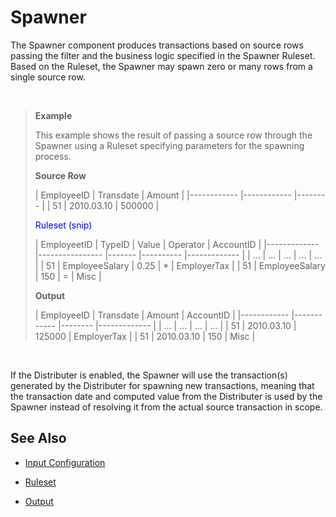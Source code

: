 # Spawner


The Spawner component produces transactions based on source rows passing the filter and the business logic specified in the Spawner Ruleset. Based on the Ruleset, the Spawner may spawn zero or many rows from a single source row. 

<br/>

>**Example**
>
 >This example shows the result of passing a source row through the Spawner using a Ruleset specifying parameters for the spawning process.
>
>
 >**Source Row**
>
>| EmployeeID 	| Transdate  	| Amount 	|
|------------	|------------	|--------	|
| 51         	| 2010.03.10 	| 500000 	|
>
><span style="color: blue;">Ruleset (snip)</span>
>
>| EmployeetID 	| TypeID         	| Value 	| Operator 	| AccountID   	|
|-------------	|----------------	|-------	|----------	|-------------	|
| ...         	| ...            	| ...   	| ...      	| ...         	|
| 51          	| EmployeeSalary 	| 0.25  	| \*       	| EmployerTax 	|
| 51          	| EmployeeSalary 	| 150   	| =        	| Misc        	|
>
>**Output**
>
>| EmployeeID 	| Transdate  	| Amount 	| AccountID   	|
|------------	|------------	|--------	|-------------	|
| ...        	| ...        	| ...    	| ...         	|
| 51         	| 2010.03.10 	| 125000 	| EmployerTax 	|
| 51         	| 2010.03.10 	| 150    	| Misc        	|

<br/>

If the Distributer is enabled, the Spawner will use the transaction(s) generated by the Distributer for spawning new transactions, meaning that the transaction date and computed value from the Distributer is used by the Spawner instead of resolving it from the actual source transaction in scope.
<br/>

## See Also

* [Input Configuration](inputconfig.md)

* [Ruleset](ruleset.md)

* [Output](output.md)